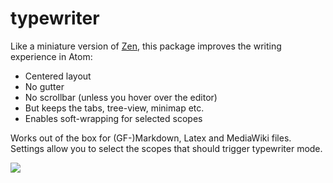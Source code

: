 # typewriter

Like a miniature version of [Zen](https://atom.io/packages/zen), this package improves the writing experience in Atom:

* Centered layout
* No gutter
* No scrollbar (unless you hover over the editor)
* But keeps the tabs, tree-view, minimap etc.
* Enables soft-wrapping for selected scopes

Works out of the box for (GF-)Markdown, Latex and MediaWiki files. Settings allow you to select the scopes that should trigger typewriter mode.

![](http://i.imgur.com/AjmeFCh.png)
